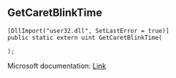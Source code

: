 ## GetCaretBlinkTime

```
[DllImport("user32.dll", SetLastError = true)]
public static extern uint GetCaretBlinkTime(
   
);
```

Microsoft documentation: [Link](https://docs.microsoft.com/en-us/windows/win32/api/winuser/nf-winuser-getcaretblinktime)
